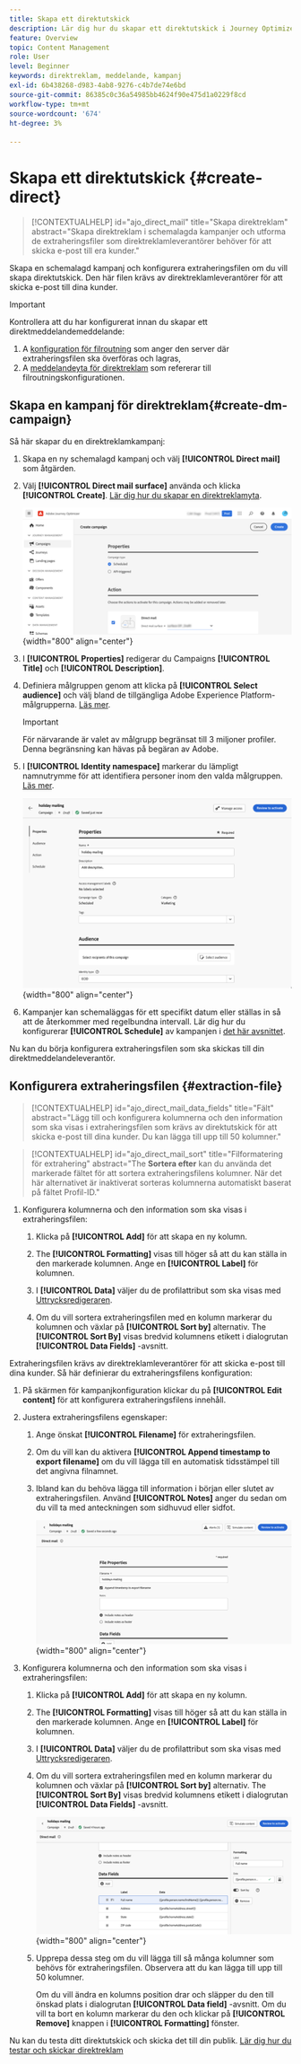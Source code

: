 ```yaml
---
title: Skapa ett direktutskick
description: Lär dig hur du skapar ett direktutskick i Journey Optimizer
feature: Overview
topic: Content Management
role: User
level: Beginner
keywords: direktreklam, meddelande, kampanj
exl-id: 6b438268-d983-4ab8-9276-c4b7de74e6bd
source-git-commit: 86385c0c36a54985bb4624f90e475d1a0229f8cd
workflow-type: tm+mt
source-wordcount: '674'
ht-degree: 3%

---
```


# Skapa ett direktutskick {#create-direct}

>[!CONTEXTUALHELP]
>id="ajo_direct_mail"
>title="Skapa direktreklam"
>abstract="Skapa direktreklam i schemalagda kampanjer och utforma de extraheringsfiler som direktreklamleverantörer behöver för att skicka e-post till era kunder."

Skapa en schemalagd kampanj och konfigurera extraheringsfilen om du vill skapa direktutskick. Den här filen krävs av direktreklamleverantörer för att skicka e-post till dina kunder.

>[!IMPORTANT]
>
>Kontrollera att du har konfigurerat innan du skapar ett direktmeddelandemeddelande:
>
>1. A [konfiguration för filroutning](../direct-mail/direct-mail-configuration.md#file-routing-configuration) som anger den server där extraheringsfilen ska överföras och lagras,
>1. A [meddelandeyta för direktreklam](../direct-mail/direct-mail-configuration.md#direct-mail-surface) som refererar till filroutningskonfigurationen.


## Skapa en kampanj för direktreklam{#create-dm-campaign}

Så här skapar du en direktreklamkampanj:

1. Skapa en ny schemalagd kampanj och välj **[!UICONTROL Direct mail]** som åtgärden.

1. Välj **[!UICONTROL Direct mail surface]** använda och klicka **[!UICONTROL Create]**. [Lär dig hur du skapar en direktreklamyta](direct-mail-configuration.md#direct-mail-surface).

   ![](assets/direct-mail-campaign.png){width="800" align="center"}

1. I **[!UICONTROL Properties]** redigerar du Campaigns **[!UICONTROL Title]** och **[!UICONTROL Description]**.

1. Definiera målgruppen genom att klicka på **[!UICONTROL Select audience]** och välj bland de tillgängliga Adobe Experience Platform-målgrupperna. [Läs mer](../audience/about-audiences.md).

   >[!IMPORTANT]
   >
   >För närvarande är valet av målgrupp begränsat till 3 miljoner profiler. Denna begränsning kan hävas på begäran av Adobe.

1. I **[!UICONTROL Identity namespace]** markerar du lämpligt namnutrymme för att identifiera personer inom den valda målgruppen. [Läs mer](../event/about-creating.md#select-the-namespace).

   ![](assets/direct-mail-campaign-properties.png){width="800" align="center"}

1. Kampanjer kan schemaläggas för ett specifikt datum eller ställas in så att de återkommer med regelbundna intervall. Lär dig hur du konfigurerar **[!UICONTROL Schedule]** av kampanjen i [det här avsnittet](../campaigns/create-campaign.md#schedule).

Nu kan du börja konfigurera extraheringsfilen som ska skickas till din direktmeddelandeleverantör.

## Konfigurera extraheringsfilen {#extraction-file}

>[!CONTEXTUALHELP]
>id="ajo_direct_mail_data_fields"
>title="Fält"
>abstract="Lägg till och konfigurera kolumnerna och den information som ska visas i extraheringsfilen som krävs av direktutskick för att skicka e-post till dina kunder. Du kan lägga till upp till 50 kolumner."

>[!CONTEXTUALHELP]
>id="ajo_direct_mail_sort"
>title="Filformatering för extrahering"
>abstract="The <b>Sortera efter</b> kan du använda det markerade fältet för att sortera extraheringsfilens kolumner. När det här alternativet är inaktiverat sorteras kolumnerna automatiskt baserat på fältet Profil-ID."

1. Konfigurera kolumnerna och den information som ska visas i extraheringsfilen:

   1. Klicka på **[!UICONTROL Add]** för att skapa en ny kolumn.

   1. The **[!UICONTROL Formatting]** visas till höger så att du kan ställa in den markerade kolumnen. Ange en **[!UICONTROL Label]** för kolumnen.

   1. I **[!UICONTROL Data]** väljer du de profilattribut som ska visas med [Uttrycksredigeraren](../personalization/personalization-build-expressions.md).

   1. Om du vill sortera extraheringsfilen med en kolumn markerar du kolumnen och växlar på **[!UICONTROL Sort by]** alternativ. The **[!UICONTROL Sort By]** visas bredvid kolumnens etikett i dialogrutan **[!UICONTROL Data Fields]** -avsnitt.







Extraheringsfilen krävs av direktreklamleverantörer för att skicka e-post till dina kunder. Så här definierar du extraheringsfilens konfiguration:

1. På skärmen för kampanjkonfiguration klickar du på **[!UICONTROL Edit content]** för att konfigurera extraheringsfilens innehåll.

1. Justera extraheringsfilens egenskaper:

   1. Ange önskat **[!UICONTROL Filename]** för extraheringsfilen.

   1. Om du vill kan du aktivera **[!UICONTROL Append timestamp to export filename]** om du vill lägga till en automatisk tidsstämpel till det angivna filnamnet.

   1. Ibland kan du behöva lägga till information i början eller slutet av extraheringsfilen.  Använd **[!UICONTROL Notes]** anger du sedan om du vill ta med anteckningen som sidhuvud eller sidfot.

      ![](assets/direct-mail-properties.png){width="800" align="center"}

1. Konfigurera kolumnerna och den information som ska visas i extraheringsfilen:

   1. Klicka på **[!UICONTROL Add]** för att skapa en ny kolumn.

   1. The **[!UICONTROL Formatting]** visas till höger så att du kan ställa in den markerade kolumnen. Ange en **[!UICONTROL Label]** för kolumnen.

   1. I **[!UICONTROL Data]** väljer du de profilattribut som ska visas med [Uttrycksredigeraren](../personalization/personalization-build-expressions.md).

   1. Om du vill sortera extraheringsfilen med en kolumn markerar du kolumnen och växlar på **[!UICONTROL Sort by]** alternativ. The **[!UICONTROL Sort By]** visas bredvid kolumnens etikett i dialogrutan **[!UICONTROL Data Fields]** -avsnitt.

      ![](assets/direct-mail-content.png){width="800" align="center"}

   1. Upprepa dessa steg om du vill lägga till så många kolumner som behövs för extraheringsfilen. Observera att du kan lägga till upp till 50 kolumner.

      Om du vill ändra en kolumns position drar och släpper du den till önskad plats i dialogrutan **[!UICONTROL Data field]** -avsnitt. Om du vill ta bort en kolumn markerar du den och klickar på **[!UICONTROL Remove]** knappen i **[!UICONTROL Formatting]** fönster.

Nu kan du testa ditt direktutskick och skicka det till din publik. [Lär dig hur du testar och skickar direktreklam](test-send-direct-mail.md)
